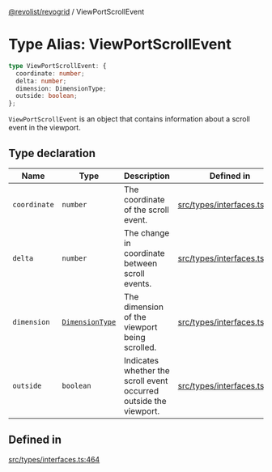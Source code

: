 [@revolist/revogrid](README.md) / ViewPortScrollEvent

# Type Alias: ViewPortScrollEvent

```ts
type ViewPortScrollEvent: {
  coordinate: number;
  delta: number;
  dimension: DimensionType;
  outside: boolean;
};
```

`ViewPortScrollEvent` is an object that contains information about a scroll
event in the viewport.

## Type declaration

| Name | Type | Description | Defined in |
| ------ | ------ | ------ | ------ |
| `coordinate` | `number` | The coordinate of the scroll event. | [src/types/interfaces.ts:472](https://github.com/revolist/revogrid/blob/ff1c29109648eb0543e674392be7b9af90d92acc/src/types/interfaces.ts#L472) |
| `delta` | `number` | The change in coordinate between scroll events. | [src/types/interfaces.ts:476](https://github.com/revolist/revogrid/blob/ff1c29109648eb0543e674392be7b9af90d92acc/src/types/interfaces.ts#L476) |
| `dimension` | [`DimensionType`](TypeAlias.DimensionType.md) | The dimension of the viewport being scrolled. | [src/types/interfaces.ts:468](https://github.com/revolist/revogrid/blob/ff1c29109648eb0543e674392be7b9af90d92acc/src/types/interfaces.ts#L468) |
| `outside` | `boolean` | Indicates whether the scroll event occurred outside the viewport. | [src/types/interfaces.ts:480](https://github.com/revolist/revogrid/blob/ff1c29109648eb0543e674392be7b9af90d92acc/src/types/interfaces.ts#L480) |

## Defined in

[src/types/interfaces.ts:464](https://github.com/revolist/revogrid/blob/ff1c29109648eb0543e674392be7b9af90d92acc/src/types/interfaces.ts#L464)
